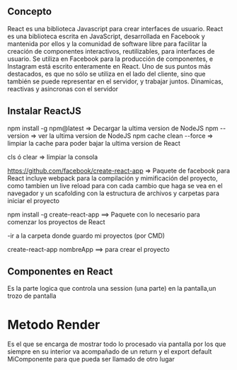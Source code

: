## Concepto
React es una biblioteca Javascript para crear interfaces de usuario. React es una biblioteca escrita en JavaScript, desarrollada en Facebook y mantenida por ellos y la comunidad de software libre para facilitar la creación de componentes interactivos, reutilizables, para interfaces de usuario. Se utiliza en Facebook para la producción de componentes, e Instagram está escrito enteramente en React. Uno de sus puntos más destacados, es que no sólo se utiliza en el lado del cliente, sino que también se puede representar en el servidor, y trabajar juntos.
Dinamicas, reactivas y asincronas con el servidor

## Instalar ReactJS
npm install -g npm@latest  => Decargar la ultima version de NodeJS
npm --version => ver la ultima version de NodeJS
npm cache clean --force => limpiar la cache para poder bajar la ultima version de React

cls ó clear => limpiar la consola

https://github.com/facebook/create-react-app => Paquete de facebook para React incluye webpack para la compilación y mimificación del proyecto, como tambien un live reload para con cada cambio que haga se vea en el navegador y un scafolding con la estructura de archivos y carpetas para iniciar el proyecto

npm install -g create-react-app ==> Paquete con lo necesario para comenzar los proyectos de React

-ir a la  carpeta donde guardo mi proyectos (por CMD)

create-react-app nombreApp ==> para crear el proyecto

## Componentes en React
Es la parte logica que controla una session (una parte) en la pantalla,un trozo de pantalla 

# Metodo Render 
Es el que se encarga de mostrar todo lo procesado via pantalla por los que siempre en su interior va acompañado de un return y el export default MiComponente para que pueda ser llamado de otro lugar
